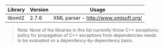 | Library    | Version | Usage                                            |
|------------|---------|--------------------------------------------------|
| libxml2    | 2.7.6   | XML parser - http://www.xmlsoft.org/             |

> Note: None of the libraries in this list currently throw C++ exceptions; policy for propagation
> of C++ exceptions from dependencies needs to be evaluated on a dependency-by-dependency basis.
